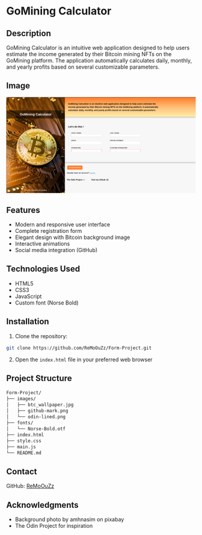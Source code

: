 # GoMining Calculator

## Description

GoMining Calculator is an intuitive web application designed to help users estimate the income generated by their Bitcoin mining NFTs on the GoMining platform. The application automatically calculates daily, monthly, and yearly profits based on several customizable parameters.

## Image

![Screenshot of the page](./images/screeshot.png)

## Features

- Modern and responsive user interface
- Complete registration form
- Elegant design with Bitcoin background image
- Interactive animations
- Social media integration (GitHub)

## Technologies Used

- HTML5
- CSS3
- JavaScript
- Custom font (Norse Bold)

## Installation

1. Clone the repository:

```bash
git clone https://github.com/ReMoOuZz/Form-Project.git
```

2. Open the `index.html` file in your preferred web browser

## Project Structure

```
Form-Project/
├── images/
│   ├── btc_wallpaper.jpg
│   ├── github-mark.png
│   └── odin-lined.png
├── fonts/
│   └── Norse-Bold.otf
├── index.html
├── style.css
├── main.js
└── README.md
```

## Contact

GitHub: [ReMoOuZz](https://github.com/ReMoOuZz)

## Acknowledgments

- Background photo by amhnasim on pixabay
- The Odin Project for inspiration
